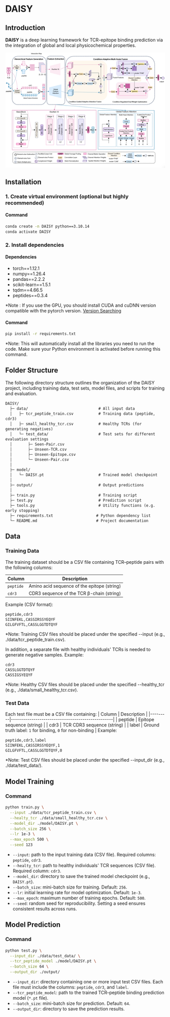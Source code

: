 # DAISY

## Introduction
**DAISY** is a deep learning framework for TCR-epitope binding prediction via the integration of global and local physicochemical properties.

![](./output/architecture.png)

## Installation

### 1. Create virtual environment (optional but highly recommended)  
#### Command
```bash
conda create -n DAISY python==3.10.14
conda activate DAISY
```
### 2. Install dependencies
#### Dependencies
- torch==1.12.1
- numpy==1.26.4
- pandas==2.2.2
- scikit-learn==1.5.1
- tqdm==4.66.5
- peptides==0.3.4  

*Note : If you use the GPU, you should install CUDA and cuDNN version compatible with the pytorch version. [Version Searching](https://pytorch.org/)
#### Command
```bash
pip install -r requirements.txt
```
*Note: This will automatically install all the libraries you need to run the code. Make sure your Python environment is activated before running this command.

##  Folder Structure
The following directory structure outlines the organization of the DAISY project, including training data, test sets, model files, and scripts for training and evaluation.

```
DAISY/
  ├─ data/                               # All input data
  │   ├─ tcr_peptide_train.csv           # Training data (peptide, cdr3)
  │   ├─ small_healthy_tcr.csv           # Healthy TCRs (for generating negatives)
  │   └─ test_data/                      # Test sets for different evaluation settings
  │       ├─ Seen-Pair.csv
  │       ├─ Unseen-TCR.csv
  │       ├─ Unseen-Epitope.csv
  │       └─ Unseen-Pair.csv
  │
  ├─ model/
  │   └─ DAISY.pt                        # Trained model checkpoint
  │
  ├─ output/                             # Output predictions
  │  
  ├─ train.py                            # Training script
  ├─ test.py                             # Prediction script
  ├─ tools.py                            # Utility functions (e.g. early stopping)
  ├─ requirements.txt                   # Python dependency list
  └─ README.md                          # Project documentation
```
## Data

### Training Data

The training dataset should be a CSV file containing TCR–peptide pairs with the following columns:

| Column | Description |
|--------|-------------|
| `peptide` | Amino acid sequence of the epitope (string) |
| `cdr3` | CDR3 sequence of the TCR β-chain (string) |

Example (CSV format):

```csv
peptide,cdr3
SIINFEKL,CASSIRSSYEQYF
GILGFVFTL,CASSLGGTDTQYF
```
*Note: Training CSV files should be placed under the specified --input (e.g., ./data/tcr_peptide_train.csv).

In addition, a separate file with healthy individuals' TCRs is needed to generate negative samples.
Example:
```csv
cdr3
CASSLGGTDTQYF
CASSIGSYEQYF
```
*Note: Healthy CSV files should be placed under the specified --healthy_tcr (e.g., ./data/small_healthy_tcr.csv).

### Test Data
Each test file must be a CSV file containing:
| Column  | Description                                      |
|---------|--------------------------------------------------|
| peptide | Epitope sequence (string)                        |
| cdr3    | TCR CDR3 sequence (string)                       |
| label   | Ground truth label: `1` for binding, `0` for non-binding |
Example:
```csv
peptide,cdr3,label
SIINFEKL,CASSIRSSYEQYF,1
GILGFVFTL,CASSLGGTDTQYF,0
```
*Note: Test CSV files should be placed under the specified --input_dir (e.g., ./data/test_data/).

## Model Training

### Command
```bash
python train.py \
  --input ./data/tcr_peptide_train.csv \
  --healty_tcr ./data/small_healthy_tcr.csv \
  --model_dir ./model/DAISY.pt \
  --batch_size 256 \
  --lr 1e-3 \
  --max_epoch 500 \
  --seed 123
```
- `--input`: path to the input training data (CSV file). Required columns: `peptide`, `cdr3`.
- `--healty_tcr`: path to healthy individuals' TCR sequences (CSV file). 
Required column: `cdr3`.
- `--model_dir`: directory to save the trained model checkpoint (e.g., `DAISY.pt`).
- `--batch_size`: mini-batch size for training. Default: `256`.
- `--lr`: initial learning rate for model optimization. Default: `1e-3`.
- `--max_epoch`: maximum number of training epochs. Default: `500`.
- `--seed`: random seed for reproducibility. Setting a seed ensures consistent results across runs.


## Model Prediction

### Command
```bash
python test.py \
  --input_dir ./data/test_data/ \
  --tcr_peptide_model ./model/DAISY.pt \
  --batch_size 64 \
  --output_dir ./output/
```
- `--input_dir`: directory containing one or more input test CSV files. Each file must include the columns: `peptide`, `cdr3`, and `label`.
- `--tcr_peptide_model`: path to the trained TCR–peptide binding prediction model (`*.pt` file).
- `--batch_size`: mini-batch size for prediction. Default: `64`.
- `--output_dir`: directory to save the prediction results.


